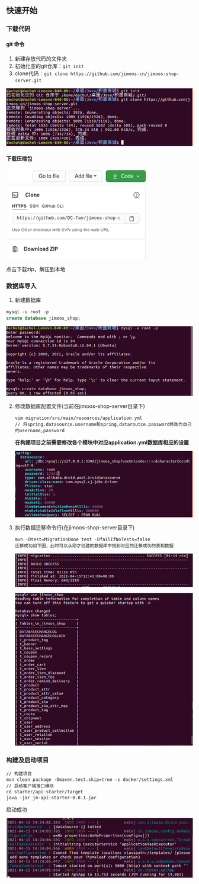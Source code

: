 ## 快速开始

### 下载代码

#### git 命令

1. 新建存放代码的文件夹
2. 初始化空的git仓库：`git init`
3. clone代码：`git clone https://github.com/jimoos-cn/jimoos-shop-server.git`

![git clone](../_media/git_clone.png)

#### 下载压缩包

![下载压缩包](../_media/download.png)


点击下载zip，解压到本地

### 数据库导入

1.  新建数据库

   ```sql
   mysql -u root -p 
   create database jimoos_shop;
   ```

   ![新建数据库](../_media/create_database.png)

2. 修改数据库配置文件(当前在jimoos-shop-server目录下)  

   ```shell
   vim migration/src/main/resources/application.yml  
   // 将spring.datasource.username和spring,dataroutce.password修改为自己的username,password
   ```
   **在构建项目之前需要修改各个模块中对应application.yml数据库相应的设置**

   ![配置文件](../_media/database_setting.png)

   

3. 执行数据迁移命令行(在jimoos-shop-server目录下)

   ```shell
   mvn -Dtest=MigrationDone test -DfailIfNoTests=false 
   迁移成功如下图，此时可以从刚才创建的数据库中找到对应的迁移成功的表和数据
   ```

   ![迁移成功](../_media/success_migration.png)

   ![查看表](../_media/tables.png)



### 构建及启动项目

```shell
// 构建项目
mvn clean package -Dmaven.test.skip=true -s docker/settings.xml 
// 启动客户端接口模块
cd starter/api-starter/target 
java -jar jm-api-starter-0.0.1.jar 
```

启动成功

![启动成功](../_media/success_started.png)